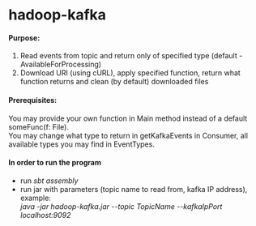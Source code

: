 # hadoop-kafka
#### Purpose:
1) Read events from topic and return only of specified type (default - AvailableForProcessing)  
2) Download URI (using cURL), apply specified function, return what function returns and clean (by default) downloaded files

#### Prerequisites:
You may provide your own function in Main method instead of a default someFunc(f: File).  
You may change what type to return in getKafkaEvents in Consumer, all available types you may find in EventTypes.

#### In order to run the program

- run *sbt assembly*
- run jar with parameters (topic name to read from, kafka IP address), example:  
*java -jar hadoop-kafka.jar --topic TopicName --kafkaIpPort localhost:9092*

